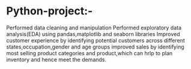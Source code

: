 # Python-project:-
Performed data cleaning  and manipulation 
Performed exploratory data analysis(EDA) using pandas,matplotlib and seaborn libraries
Improved customer experience by identifying potential customers across different states,occupation,gender and age groups
improved sales by identifying most selling product categories and product,which can hrlp to plan inventory and hence meet the demands.
